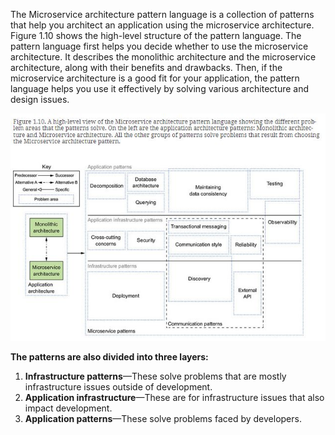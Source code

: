 The Microservice architecture pattern language is a collection of patterns that help you architect an application using the microservice architecture. Figure 1.10 shows the high-level structure of the pattern language. The pattern language first helps you decide whether to use the microservice architecture. It describes the monolithic architecture and the microservice architecture, along with their benefits and drawbacks. Then, if the microservice architecture is a good fit for your application, the pattern language helps you use it effectively by solving various architecture and design issues.




![overviewpattern.JPG](assets/overviewpattern.JPG?t=1699797374561)


**The patterns are also divided into three layers:**

1. **Infrastructure patterns**—These solve problems that are mostly infrastructure issues outside of development.
2. **Application infrastructure**—These are for infrastructure issues that also impact development.
3. **Application patterns**—These solve problems faced by developers.
